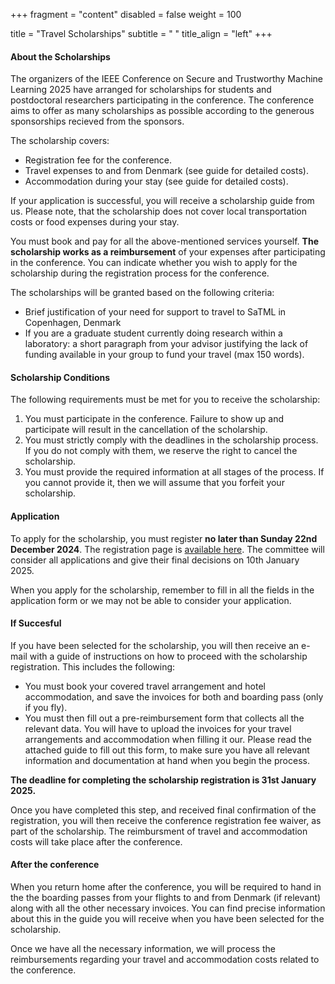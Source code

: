 +++
fragment = "content"
disabled = false
weight = 100

title = "Travel Scholarships"
subtitle = " "
title_align = "left"
+++

#### About the Scholarships

The organizers of the IEEE Conference on Secure and Trustworthy Machine Learning 2025 have arranged for scholarships for students and postdoctoral researchers participating in the conference. The conference aims to offer as many scholarships as possible according to the generous sponsorships recieved from the sponsors.

The scholarship covers:

* Registration fee for the conference.
* Travel expenses to and from Denmark (see guide for detailed costs).
* Accommodation during your stay (see guide for detailed costs).

If your application is successful, you will receive a scholarship guide from us.
Please note, that the scholarship does not cover local transportation costs or food expenses during your stay.

You must book and pay for all the above-mentioned services yourself. **The scholarship works as a
reimbursement** of your expenses after participating in the conference. You can indicate whether you wish to apply for the scholarship during the registration process for the conference.

The scholarships will be granted based on the following criteria:

* Brief justification of your need for support to travel to SaTML in Copenhagen, Denmark
* If you are a graduate student currently doing research within a laboratory: a short paragraph from your advisor justifying the lack of funding available in your group to fund your travel (max 150 words). 

#### Scholarship Conditions

The following requirements must be met for you to receive the scholarship:

1. You must participate in the conference. Failure to show up and participate will result in the cancellation of the scholarship.
2. You must strictly comply with the deadlines in the scholarship process. If you do not comply with them, we reserve the right to cancel the scholarship.
3. You must provide the required information at all stages of the process. If you cannot provide it, then we will assume that you forfeit your scholarship.

#### Application

To apply for the scholarship, you must register **no later than Sunday 22nd December 2024**. The registration page is [available here](https://eventsignup.ku.dk/ieeesatml2025/conference). The committee will consider all applications and give their final decisions on 10th January 2025.


When you apply for the scholarship, remember to fill in all the fields in the application form or we may not be able to consider your application.

#### If Succesful

If you have been selected for the scholarship, you will then receive an e-mail with a guide of instructions on how to proceed with the scholarship registration. This includes the following:

* You must book your covered travel arrangement and hotel accommodation, and save the invoices for both and boarding pass (only if you fly).
* You must then fill out a pre-reimbursement form that collects all the relevant data. You will have to upload the invoices for your travel arrangements and accommodation when filling it our. Please read the attached guide to fill out this form, to make sure you have all relevant information and documentation at hand when you begin the process.

**The deadline for completing the scholarship registration is 31st January 2025.**

Once you have completed this step, and received final confirmation of the registration, you will then receive the conference registration fee waiver, as part of the scholarship. The reimbursment of travel and accommodation costs will take place after the conference. 

#### After the conference

When you return home after the conference, you will be required to hand in the the boarding passes from your flights to and from Denmark (if relevant) along with all the other necessary invoices. You can find precise information about this in the guide you will receive when you have been selected for the scholarship.

Once we have all the necessary information, we will process the reimbursements regarding your travel and accommodation costs related to the conference.



